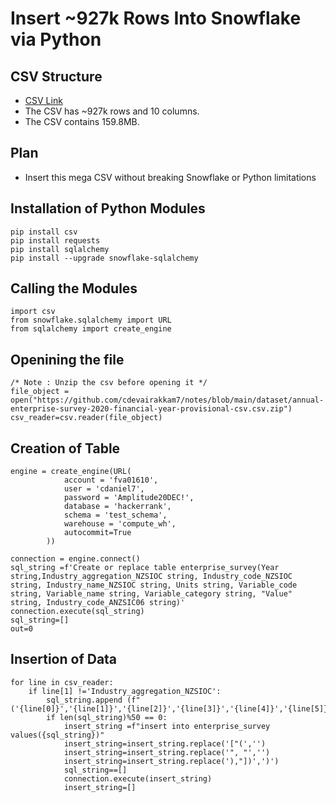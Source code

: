 # Insert ~927k Rows Into Snowflake via Python

## CSV Structure  
* [CSV Link](https://github.com/cdevairakkam7/notes/blob/main/dataset/annual-enterprise-survey-2020-financial-year-provisional-csv.csv.zip)
* The CSV has ~927k rows and 10 columns. 
* The CSV contains 159.8MB.

## Plan 
* Insert this mega CSV without breaking Snowflake or Python limitations 

## Installation of Python Modules 
```
pip install csv 
pip install requests 
pip install sqlalchemy
pip install --upgrade snowflake-sqlalchemy
```

## Calling the Modules 
```
import csv
from snowflake.sqlalchemy import URL
from sqlalchemy import create_engine
```

## Openining the file 
```
/* Note : Unzip the csv before opening it */
file_object = open("https://github.com/cdevairakkam7/notes/blob/main/dataset/annual-enterprise-survey-2020-financial-year-provisional-csv.csv.zip")
csv_reader=csv.reader(file_object)
```

## Creation of Table 
```
engine = create_engine(URL(
            account = 'fva01610',
            user = 'cdaniel7',
            password = 'Amplitude20DEC!',
            database = 'hackerrank',
            schema = 'test_schema',
            warehouse = 'compute_wh',
            autocommit=True
        ))

connection = engine.connect()
sql_string =f'Create or replace table enterprise_survey(Year  string,Industry_aggregation_NZSIOC string, Industry_code_NZSIOC string, Industry_name_NZSIOC string, Units string, Variable_code string, Variable_name string, Variable_category string, "Value" string, Industry_code_ANZSIC06 string)'
connection.execute(sql_string)
sql_string=[]
out=0
```

## Insertion of Data 
```
for line in csv_reader:
    if line[1] !='Industry_aggregation_NZSIOC':
        sql_string.append (f"('{line[0]}','{line[1]}','{line[2]}','{line[3]}','{line[4]}','{line[5]}','{line[6]}','{line[7]}','{line[8]}','{line[9]}'),")
        if len(sql_string)%50 == 0:
            insert_string =f"insert into enterprise_survey values({sql_string})"
            insert_string=insert_string.replace('["(','')
            insert_string=insert_string.replace('", "','')
            insert_string=insert_string.replace('),"])',')')
            sql_string==[]
            connection.execute(insert_string)
            insert_string=[]
```
